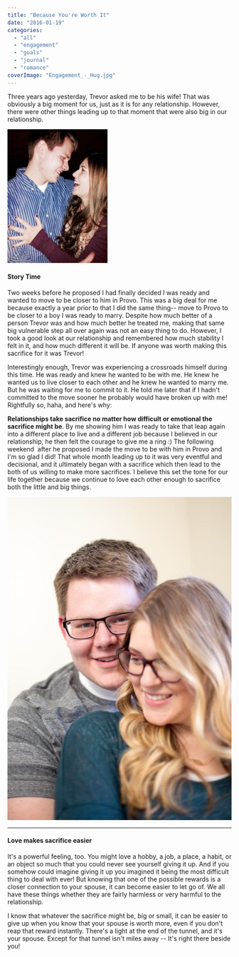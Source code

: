 ```yaml
---
title: "Because You're Worth It"
date: "2016-01-19"
categories: 
  - "all"
  - "engagement"
  - "goals"
  - "journal"
  - "romance"
coverImage: "Engagement_-_Hug.jpg"
---
```


Three years ago yesterday, Trevor asked me to be his wife! That was obviously a big moment for us, just as it is for any relationship. However, there were other things leading up to that moment that were also big in our relationship.

![sacrifices in marriage, marriage, making sacrifices in relationships, marriage tips, marriage advice, marriage help, engagement, cute engagement pictures, vintage ring, getting engaged story, freshly married, relationship goals](images/Engagement_-_Smiles_2-225x300.jpg)

#### Story Time

Two weeks before he proposed I had finally decided I was ready and wanted to move to be closer to him in Provo. This was a big deal for me because exactly a year prior to that I did the same thing-- move to Provo to be closer to a boy I was ready to marry. Despite how much better of a person Trevor was and how much better he treated me, making that same big vulnerable step all over again was not an easy thing to do. However, I took a good look at our relationship and remembered how much stability I felt in it, and how much different it will be. If anyone was worth making this sacrifice for it was Trevor!

Interestingly enough, Trevor was experiencing a crossroads himself during this time. He was ready and knew he wanted to be with me. He knew he wanted us to live closer to each other and he knew he wanted to marry me. But he was waiting for me to commit to it. He told me later that if I hadn't committed to the move sooner he probably would have broken up with me! Rightfully so, haha, and here's why:

**Relationships take sacrifice no matter how difficult or emotional the sacrifice might be**. By me showing him I was ready to take that leap again into a different place to live and a different job because I believed in our relationship, he then felt the courage to give me a ring :) The following weekend  after he proposed I made the move to be with him in Provo and I'm so glad I did! That whole month leading up to it was very eventful and decisional, and it ultimately began with a sacrifice which then lead to the both of us willing to make more sacrifices. I believe this set the tone for our life together because we continue to love each other enough to sacrifice both the little and big things.

[![sacrifices in marriage, marriage, making sacrifices in relationships, marriage tips, marriage advice, marriage help, engagement, cute engagement pictures, vintage ring, getting engaged story, freshly married, relationship goals](images/762A2576-85.jpg)](http://freshlymarried.com/wp-content/uploads/2016/01/762A2576-85.jpg)

* * *

#### Love makes sacrifice easier

It's a powerful feeling, too. You might love a hobby, a job, a place, a habit, or an object so much that you could never see yourself giving it up. And if you somehow could imagine giving it up you imagined it being the most difficult thing to deal with ever! But knowing that one of the possible rewards is a closer connection to your spouse, it can become easier to let go of. We all have these things whether they are fairly harmless or very harmful to the relationship.

I know that whatever the sacrifice might be, big or small, it can be easier to give up when you know that your spouse is worth more, even if you don't reap that reward instantly. There's a light at the end of the tunnel, and it's your spouse. Except for that tunnel isn't miles away -- It's right there beside you!
